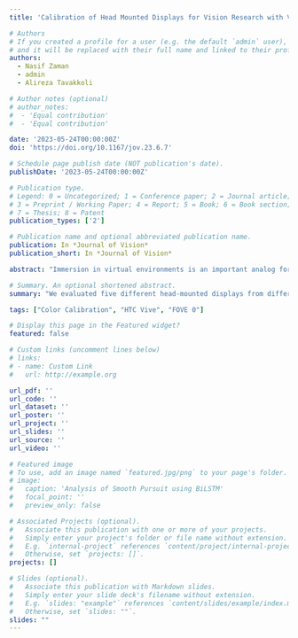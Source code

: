 ```yaml
---
title: 'Calibration of Head Mounted Displays for Vision Research with Virtual Reality'

# Authors
# If you created a profile for a user (e.g. the default `admin` user), write the username (folder name) here
# and it will be replaced with their full name and linked to their profile.
authors:
  - Nasif Zaman
  - admin
  - Alireza Tavakkoli

# Author notes (optional)
# author_notes:
#  - 'Equal contribution'
#  - 'Equal contribution'

date: '2023-05-24T00:00:00Z'
doi: 'https://doi.org/10.1167/jov.23.6.7'

# Schedule page publish date (NOT publication's date).
publishDate: '2023-05-24T00:00:00Z'

# Publication type.
# Legend: 0 = Uncategorized; 1 = Conference paper; 2 = Journal article;
# 3 = Preprint / Working Paper; 4 = Report; 5 = Book; 6 = Book section;
# 7 = Thesis; 8 = Patent
publication_types: ['2']

# Publication name and optional abbreviated publication name.
publication: In *Journal of Vision*
publication_short: In *Journal of Vision*

abstract: "Immersion in virtual environments is an important analog for scientists. Situations that cannot be safely organized in the real world are being simulated virtually to observe, evaluate, and train aspects of human behavior for psychology, therapy, and assessment. However, creating an immersive environment using traditional graphics practices may create conflict with a researcher’s goal of evaluating user response to well-defined visual stimuli. Standard computer monitors may display color-accurate stimuli, but it is generally viewed from a seating position, where the participant can see real-world visual context. In this article, we propose a novel means to allow vision scientists to exert finer control over the participants visual stimuli and context. We propose and verify a device-agnostic approach to color calibration by analyzing display properties such as luminance, spectral distribution, and chromaticity. We evaluated five different head-mounted displays from different manufacturers and showed how our approach produces conforming visual outputs."

# Summary. An optional shortened abstract.
summary: "We evaluated five different head-mounted displays from different manufacturers and showed how our approach produces conforming visual outputs."

tags: ["Color Calibration", "HTC Vive", "FOVE 0"]

# Display this page in the Featured widget?
featured: false

# Custom links (uncomment lines below)
# links:
# - name: Custom Link
#   url: http://example.org

url_pdf: ''
url_code: ''
url_dataset: ''
url_poster: ''
url_project: ''
url_slides: ''
url_source: ''
url_video: ''

# Featured image
# To use, add an image named `featured.jpg/png` to your page's folder.
# image:
#   caption: 'Analysis of Smooth Pursuit using BiLSTM'
#   focal_point: ''
#   preview_only: false

# Associated Projects (optional).
#   Associate this publication with one or more of your projects.
#   Simply enter your project's folder or file name without extension.
#   E.g. `internal-project` references `content/project/internal-project/index.md`.
#   Otherwise, set `projects: []`.
projects: []

# Slides (optional).
#   Associate this publication with Markdown slides.
#   Simply enter your slide deck's filename without extension.
#   E.g. `slides: "example"` references `content/slides/example/index.md`.
#   Otherwise, set `slides: ""`.
slides: ""
---
```


